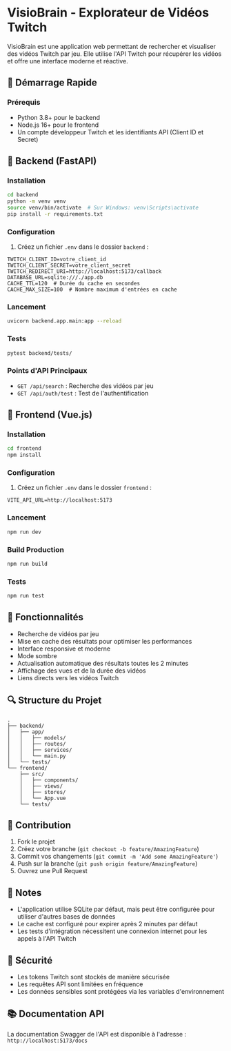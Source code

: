 # VisioBrain - Explorateur de Vidéos Twitch

VisioBrain est une application web permettant de rechercher et visualiser des vidéos Twitch par jeu. Elle utilise l'API Twitch pour récupérer les vidéos et offre une interface moderne et réactive.

## 🚀 Démarrage Rapide

### Prérequis

- Python 3.8+ pour le backend
- Node.js 16+ pour le frontend
- Un compte développeur Twitch et les identifiants API (Client ID et Secret)

## 🔧 Backend (FastAPI)

### Installation

```bash
cd backend
python -m venv venv
source venv/bin/activate  # Sur Windows: venv\Scripts\activate
pip install -r requirements.txt
```

### Configuration

1. Créez un fichier `.env` dans le dossier `backend` :
```env
TWITCH_CLIENT_ID=votre_client_id
TWITCH_CLIENT_SECRET=votre_client_secret
TWITCH_REDIRECT_URI=http://localhost:5173/callback
DATABASE_URL=sqlite:///./app.db
CACHE_TTL=120  # Durée du cache en secondes
CACHE_MAX_SIZE=100  # Nombre maximum d'entrées en cache
```

### Lancement

```bash
uvicorn backend.app.main:app --reload
```

### Tests

```bash
pytest backend/tests/
```

### Points d'API Principaux

- `GET /api/search` : Recherche des vidéos par jeu
- `GET /api/auth/test` : Test de l'authentification

## 🎨 Frontend (Vue.js)

### Installation

```bash
cd frontend
npm install
```

### Configuration

1. Créez un fichier `.env` dans le dossier `frontend` :
```env
VITE_API_URL=http://localhost:5173
```

### Lancement

```bash
npm run dev
```

### Build Production

```bash
npm run build
```

### Tests

```bash
npm run test
```

## 🌟 Fonctionnalités

- Recherche de vidéos par jeu
- Mise en cache des résultats pour optimiser les performances
- Interface responsive et moderne
- Mode sombre
- Actualisation automatique des résultats toutes les 2 minutes
- Affichage des vues et de la durée des vidéos
- Liens directs vers les vidéos Twitch

## 🔍 Structure du Projet

```
.
├── backend/
│   ├── app/
│   │   ├── models/
│   │   ├── routes/
│   │   ├── services/
│   │   └── main.py
│   └── tests/
└── frontend/
    ├── src/
    │   ├── components/
    │   ├── views/
    │   ├── stores/
    │   └── App.vue
    └── tests/
```

## 🤝 Contribution

1. Fork le projet
2. Créez votre branche (`git checkout -b feature/AmazingFeature`)
3. Commit vos changements (`git commit -m 'Add some AmazingFeature'`)
4. Push sur la branche (`git push origin feature/AmazingFeature`)
5. Ouvrez une Pull Request

## 📝 Notes

- L'application utilise SQLite par défaut, mais peut être configurée pour utiliser d'autres bases de données
- Le cache est configuré pour expirer après 2 minutes par défaut
- Les tests d'intégration nécessitent une connexion internet pour les appels à l'API Twitch

## 🔐 Sécurité

- Les tokens Twitch sont stockés de manière sécurisée
- Les requêtes API sont limitées en fréquence
- Les données sensibles sont protégées via les variables d'environnement

## 📚 Documentation API

La documentation Swagger de l'API est disponible à l'adresse : `http://localhost:5173/docs` 